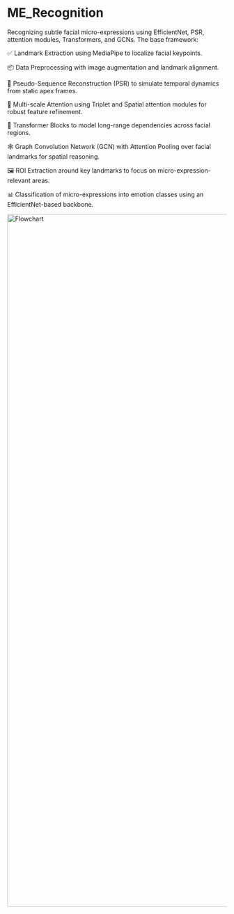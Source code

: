 # ME_Recognition
Recognizing subtle facial micro-expressions using EfficientNet, PSR, attention modules, Transformers, and GCNs.
The base framework:

✅ Landmark Extraction using MediaPipe to localize facial keypoints.

📦 Data Preprocessing with image augmentation and landmark alignment.

🔁 Pseudo-Sequence Reconstruction (PSR) to simulate temporal dynamics from static apex frames.

🎯 Multi-scale Attention using Triplet and Spatial attention modules for robust feature refinement.

🧠 Transformer Blocks to model long-range dependencies across facial regions.

🕸️ Graph Convolution Network (GCN) with Attention Pooling over facial landmarks for spatial reasoning.

🖼️ ROI Extraction around key landmarks to focus on micro-expression-relevant areas.

📊 Classification of micro-expressions into emotion classes using an EfficientNet-based backbone.

<img width="2076" height="1592" alt="Flowchart" src="https://github.com/user-attachments/assets/9e8162f4-bec1-4580-a6bc-2c24561a6ed5" />
